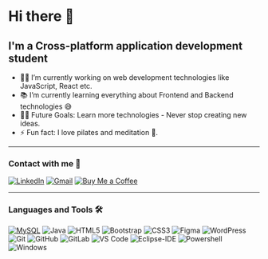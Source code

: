 # Hi there 👋



## I'm a Cross-platform application development student

- 👨‍💻 I’m currently working on web development technologies like JavaScript, React etc.
- 📚 I’m currently learning everything about Frontend and Backend technologies 😅
- 💪🏼 Future Goals: Learn more technologies - Never stop creating new ideas.
- ⚡ Fun fact: I love pilates and meditation :cherry_blossom:.

---


### Contact with me 📝


  
<a href="https://www.linkedin.com/in/marta-tirador-gutierrez-84924a234/" target="_blank"><img src="https://img.shields.io/badge/LinkedIn-%230077B5.svg?&style=flat-square&logo=linkedin&logoColor=white" alt="LinkedIn"></a>
<a href="mailto:martatiradorgutierrez@gmail.com" target="_blank"><img src="https://img.shields.io/badge/Gmail-%23D14836.svg?&style=flat-square&logo=gmail&logoColor=white" alt="Gmail"></a>
<a href="https://www.buymeacoffee.com/mtirador" target="_blank"><img src="https://img.shields.io/badge/Buy%20Me%20a%20Coffee-%23FFDD00.svg?&style=flat-square&logo=buy%20me%20a%20coffee&logoColor=black" alt="Buy Me a Coffee"></a>




---

### Languages and Tools 🛠 

[![MySQL](https://img.shields.io/badge/-MySQL-black?style=flat-square&logo=mysql&link=https://github.com/mtirador/mtirador/)](https://github.com/mtirador/mtirador/)
![Java](http://img.shields.io/badge/-Java-5B4638?style=flat-square&logo=java&logoColor=ffffff)
![HTML5](https://img.shields.io/badge/-HTML5-%23E44D27?style=flat-square&logo=html5&logoColor=ffffff)
![Bootstrap](https://img.shields.io/badge/-Bootstrap-563D7C?style=flat-square&logo=Bootstrap)
![CSS3](https://img.shields.io/badge/-CSS3-%231572B6?style=flat-square&logo=css3)
![Figma](http://img.shields.io/badge/-Figma-30333c?style=flat-square&logo=figma&logoColor=ffffff)
![WordPress](https://img.shields.io/badge/-WordPress-21759B?style=flat-square&logo=wordpress)
![Git](https://img.shields.io/badge/-Git-%23F05032?style=flat-square&logo=git&logoColor=%23ffffff)
![GitHub](https://img.shields.io/badge/-GitHub-181717?style=flat-square&logo=github)
![GitLab](https://img.shields.io/badge/-GitLab-FCA121?style=flat-square&logo=gitlab)
![VS Code](http://img.shields.io/badge/-VS%20Code-007ACC?style=flat-square&logo=visual-studio-code&logoColor=ffffff)
![Eclipse-IDE](http://img.shields.io/badge/-Eclipse-2C2255?style=flat-square&logo=eclipse&logoColor=ffffff)
![Powershell](http://img.shields.io/badge/-Powershell-5391FE?style=flat-square&logo=powershell&logoColor=ffffff)
![Windows](http://img.shields.io/badge/-Windows-0078D6?style=flat-square&logo=windows&logoColor=ffffff)


<br/>

